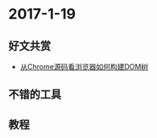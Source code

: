 # 2017-1-19

## 好文共赏

* [从Chrome源码看浏览器如何构建DOM树](https://zhuanlan.zhihu.com/p/24911872)

## 不错的工具

## 教程
